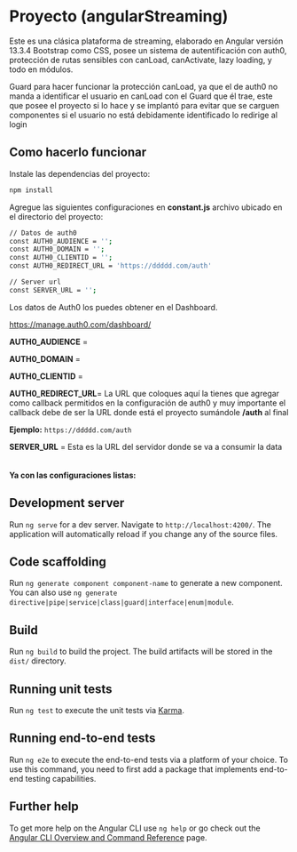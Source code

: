 # Proyecto (angularStreaming)

Este es una clásica plataforma de streaming, elaborado en Angular versión 13.3.4
Bootstrap como CSS, posee un sistema de autentificación con auth0, protección de rutas sensibles con canLoad, canActivate, lazy loading, y todo en módulos.

Guard para hacer funcionar la protección canLoad, ya que el de auth0 no manda a identificar el usuario en canLoad con el Guard que él trae, este que posee el proyecto si lo hace y se implantó para evitar que se carguen componentes si el usuario no está debidamente identificado lo redirige al login

## Como hacerlo funcionar

Instale las dependencias del proyecto:

```bash
npm install
```

Agregue las siguientes configuraciones en **constant.js** archivo ubicado en el directorio del proyecto:

```bash
// Datos de auth0
const AUTH0_AUDIENCE = '';
const AUTH0_DOMAIN = '';
const AUTH0_CLIENTID = '';
const AUTH0_REDIRECT_URL = 'https://ddddd.com/auth'

// Server url
const SERVER_URL = '';
```

Los datos de Auth0 los puedes obtener en el Dashboard.

https://manage.auth0.com/dashboard/

**AUTH0_AUDIENCE** =

**AUTH0_DOMAIN** =

**AUTH0_CLIENTID** =

**AUTH0_REDIRECT_URL**= La URL que coloques aquí la tienes que agregar como callback permitidos en la configuración de auth0 y muy importante el callback debe de ser la URL donde está el proyecto sumándole  **/auth** al final 

**Ejemplo:** `https://ddddd.com/auth`

**SERVER_URL** = Esta es la URL del servidor donde se va a consumir la data
<br/><br/><br/>
**Ya con las configuraciones listas:**

## Development server

Run `ng serve` for a dev server. Navigate to `http://localhost:4200/`. The application will automatically reload if you change any of the source files.

## Code scaffolding

Run `ng generate component component-name` to generate a new component. You can also use `ng generate directive|pipe|service|class|guard|interface|enum|module`.

## Build

Run `ng build` to build the project. The build artifacts will be stored in the `dist/` directory.

## Running unit tests

Run `ng test` to execute the unit tests via [Karma](https://karma-runner.github.io).

## Running end-to-end tests

Run `ng e2e` to execute the end-to-end tests via a platform of your choice. To use this command, you need to first add a package that implements end-to-end testing capabilities.

## Further help

To get more help on the Angular CLI use `ng help` or go check out the [Angular CLI Overview and Command Reference](https://angular.io/cli) page.

